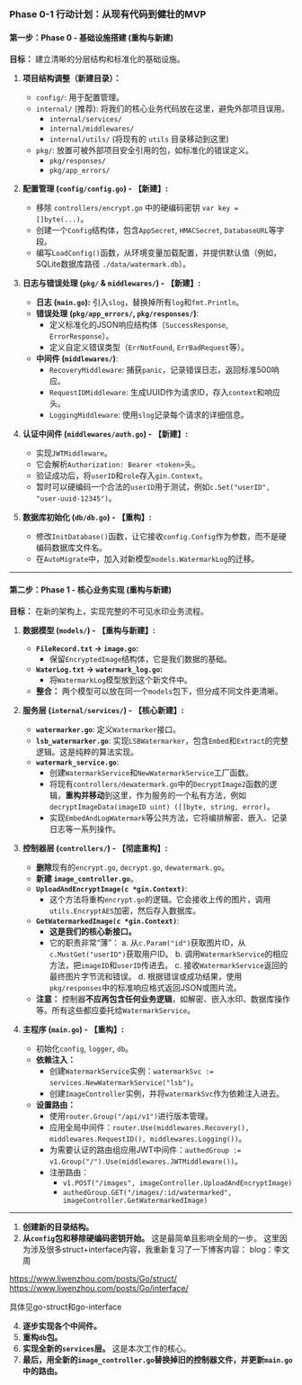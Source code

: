 ### **Phase 0-1 行动计划：从现有代码到健壮的MVP**

#### **第一步：Phase 0 - 基础设施搭建 (重构与新建)**

**目标：** 建立清晰的分层结构和标准化的基础设施。

1.  **项目结构调整（新建目录）：**
    -   `config/`: 用于配置管理。
    -   `internal/` (推荐): 将我们的核心业务代码放在这里，避免外部项目误用。
        -   `internal/services/`
        -   `internal/middlewares/`
        -   `internal/utils/` (将现有的 `utils` 目录移动到这里)
    -   `pkg/`: 放置可被外部项目安全引用的包，如标准化的错误定义。
        -   `pkg/responses/`
        -   `pkg/app_errors/`

2.  **配置管理 (`config/config.go`) - 【新建】:**
    -   移除 `controllers/encrypt.go` 中的硬编码密钥 `var key = []byte(...)`。
    -   创建一个`Config`结构体，包含`AppSecret`, `HMACSecret`, `DatabaseURL`等字段。
    -   编写`LoadConfig()`函数，从环境变量加载配置，并提供默认值（例如，SQLite数据库路径 `./data/watermark.db`）。

3.  **日志与错误处理 (`pkg/` & `middlewares/`) - 【新建】:**
    -   **日志 (`main.go`):** 引入`slog`，替换掉所有`log`和`fmt.Println`。
    -   **错误处理 (`pkg/app_errors/`, `pkg/responses/`)**:
        -   定义标准化的JSON响应结构体（`SuccessResponse`, `ErrorResponse`）。
        -   定义自定义错误类型（`ErrNotFound`, `ErrBadRequest`等）。
    -   **中间件 (`middlewares/`)**:
        -   `RecoveryMiddleware`: 捕获`panic`，记录错误日志，返回标准500响应。
        -   `RequestIDMiddleware`: 生成UUID作为请求ID，存入`context`和响应头。
        -   `LoggingMiddleware`: 使用`slog`记录每个请求的详细信息。

4.  **认证中间件 (`middlewares/auth.go`) - 【新建】:**
    -   实现`JWTMiddleware`。
    -   它会解析`Authorization: Bearer <token>`头。
    -   验证成功后，将`userID`和`role`存入`gin.Context`。
    -   暂时可以硬编码一个合法的`userID`用于测试，例如`c.Set("userID", "user-uuid-12345")`。

5.  **数据库初始化 (`db/db.go`) - 【重构】:**
    -   修改`InitDatabase()`函数，让它接收`config.Config`作为参数，而不是硬编码数据库文件名。
    -   在`AutoMigrate`中，加入对新模型`models.WatermarkLog`的迁移。

---

#### **第二步：Phase 1 - 核心业务实现 (重构与新建)**

**目标：** 在新的架构上，实现完整的不可见水印业务流程。

1.  **数据模型 (`models/`) - 【重构与新建】:**
    -   **`FileRecord.txt` -> `image.go`:**
        -   保留`EncryptedImage`结构体，它是我们数据的基础。
    -   **`WaterLog.txt` -> `watermark_log.go`:**
        -   将`WatermarkLog`模型放到这个新文件中。
    -   **整合：** 两个模型可以放在同一个`models`包下，但分成不同文件更清晰。

2.  **服务层 (`internal/services/`) - 【核心新建】:**
    -   **`watermarker.go`**: 定义`Watermarker`接口。
    -   **`lsb_watermarker.go`**: 实现`LSBWatermarker`，包含`Embed`和`Extract`的完整逻辑。这是纯粹的算法实现。
    -   **`watermark_service.go`**:
        -   创建`WatermarkService`和`NewWatermarkService`工厂函数。
        -   将现有`controllers/dewatermark.go`中的`DecryptImage2`函数的逻辑，**重构并移动**到这里，作为服务的一个私有方法，例如 `decryptImageData(imageID uint) ([]byte, string, error)`。
        -   实现`EmbedAndLogWatermark`等公共方法，它将编排解密、嵌入、记录日志等一系列操作。

3.  **控制器层 (`controllers/`) - 【彻底重构】:**
    -   **删除**现有的`encrypt.go`, `decrypt.go`, `dewatermark.go`。
    -   **新建 `image_controller.go`**。
    -   **`UploadAndEncryptImage(c *gin.Context)`**:
        -   这个方法将重构`encrypt.go`的逻辑。它会接收上传的图片，调用`utils.EncryptAES`加密，然后存入数据库。
    -   **`GetWatermarkedImage(c *gin.Context)`**:
        -   **这是我们的核心新接口。**
        -   它的职责非常“薄”：
            a.  从`c.Param("id")`获取图片ID，从`c.MustGet("userID")`获取用户ID。
            b.  调用`WatermarkService`的相应方法，把`imageID`和`userID`传进去。
            c.  接收`WatermarkService`返回的最终图片字节流和错误。
            d.  根据错误或成功结果，使用`pkg/responses`中的标准响应格式返回JSON或图片流。
    -   **注意：** 控制器**不应再包含任何业务逻辑**，如解密、嵌入水印、数据库操作等。所有这些都应委托给`WatermarkService`。

4.  **主程序 (`main.go`) - 【重构】:**
    -   初始化`config`, `logger`, `db`。
    -   **依赖注入：**
        -   创建`WatermarkService`实例：`watermarkSvc := services.NewWatermarkService("lsb")`。
        -   创建`ImageController`实例，并将`watermarkSvc`作为依赖注入进去。
    -   **设置路由：**
        -   使用`router.Group("/api/v1")`进行版本管理。
        -   应用全局中间件：`router.Use(middlewares.Recovery(), middlewares.RequestID(), middlewares.Logging())`。
        -   为需要认证的路由组应用JWT中间件：`authedGroup := v1.Group("/").Use(middlewares.JWTMiddleware())`。
        -   注册路由：
            -   `v1.POST("/images", imageController.UploadAndEncryptImage)`
            -   `authedGroup.GET("/images/:id/watermarked", imageController.GetWatermarkedImage)`

---

1.  **创建新的目录结构。**
2.  **从`config`包和移除硬编码密钥开始。** 这是最简单且影响全局的一步。
   这里因为涉及很多struct+interface内容，我重新复习了一下博客内容：
blog：李文周

https://www.liwenzhou.com/posts/Go/struct/
https://www.liwenzhou.com/posts/Go/interface/

具体见go-struct和go-interface

4.  **逐步实现各个中间件。**
5.  **重构`db`包。**
6.  **实现全新的`services`层。** 这是本次工作的核心。
7.  **最后，用全新的`image_controller.go`替换掉旧的控制器文件，并更新`main.go`中的路由。**
